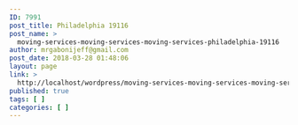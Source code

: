 ```yaml
---
ID: 7991
post_title: Philadelphia 19116
post_name: >
  moving-services-moving-services-moving-services-philadelphia-19116
author: mrgabonijeff@gmail.com
post_date: 2018-03-28 01:48:06
layout: page
link: >
  http://localhost/wordpress/moving-services-moving-services-moving-services-philadelphia-19116/
published: true
tags: [ ]
categories: [ ]
---
```

